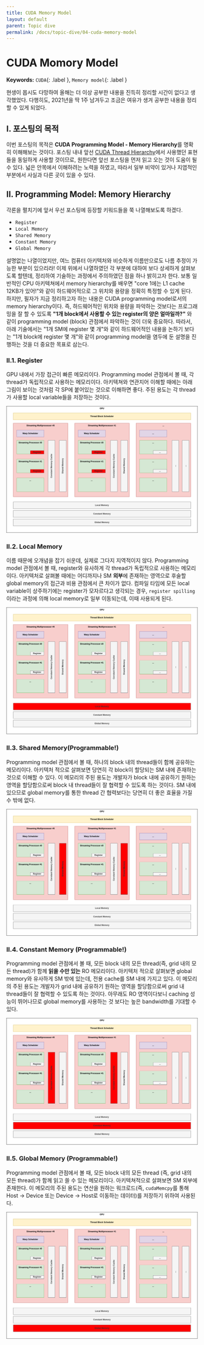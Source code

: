 ```yaml
---
title: CUDA Memory Model
layout: default
parent: Topic dive
permalink: /docs/topic-dive/04-cuda-memory-model
---
```


# CUDA Momory Model

**Keywords:** `CUDA`{: .label }, `Memory model`{: .label }

현생이 몹시도 다망하여 올해는 더 이상 공부한 내용을 진득히 정리할 시간이 없다고 생각했었다.
다행히도, 2021년을 딱 1주 남겨두고 조금은 여유가 생겨 공부한 내용을 정리할 수 있게 되었다.

## I. 포스팅의 목적

이번 포스팅의 목적은 **CUDA Programming Model - Memory Hierarchy**를 명확히 이해해보는 것이다.
포스팅 내내 앞선 [CUDA Thread Hierarchy](/docs/topic-dive/03-cuda-thread-hierarchy)에서 사용했던 표현들을 동일하게 사용할 것이므로, 원한다면 앞선 포스팅을 먼저 읽고 오는 것이 도움이 될 수 있다.
넓은 안목에서 이해하려는 노력을 하였고, 따라서 일부 비약이 있거나 지엽적인 부분에서 사실과 다른 곳이 있을 수 있다.

## II. Programming Model: Memory Hierarchy

각론을 펼치기에 앞서 우선 포스팅에 등장할 키워드들을 쭉 나열해보도록 하겠다.

- `Register`
- `Local Memory`
- `Shared Memory`
- `Constant Memory`
- `Global Memory`

설명없는 나열이었지만, 여느 컴퓨터 아키텍처와 비슷하게 이름만으로도 나름 추정이 가능한 부분이 있으리라!
이제 위에서 나열하였던 각 부분에 대하여 보다 상세하게 살펴보도록 할텐데, 정리하여 기술하는 과정에서 주의하였던 점을 하나 밝히고자 한다.
보통 일반적인 CPU 아키텍쳐에서 memory hierarchy를 배우면 "core 1에는 L1 cache 12KB가 있어!"와 같이 하드웨어적으로 그 위치와 용량을 정확히 특정할 수 있게 된다.
하지만, 필자가 지금 정리하고자 하는 내용은 CUDA programming model로서의 memory hierarchy이다.
즉, 하드웨어적인 위치와 용량을 파악하는 것보다는 프로그래밍을 잘 할 수 있도록 **"1개 block에서 사용할 수 있는 register의 양은 얼마일까?"** 와 같이 programming model (block) 관점에서 파악하는 것이 더욱 중요하다.
따라서, 아래 기술에서는 "1개 SM에 register 몇 개"와 같이 하드웨어적인 내용을 논하기 보다는 "1개 block에 register 몇 개"와 같이 programming model을 염두에 둔 설명을 진행하는 것을 더 중요한 목표로 삼는다.

### II.1. Register

GPU 내에서 가장 접근이 빠른 메모리이다.
Programming model 관점에서 볼 때, 각 thread가 독립적으로 사용하는 메모리이다.
아키텍쳐와 연관지어 이해할 때에는 아래 그림이 보이는 것처럼 각 SP에 붙어있는 것으로 이해하면 좋다.
주된 용도는 각 thread가 사용할 local variable들을 저장하는 것이다.

![](/docs/topic-dive/04-cuda-memory-model/fig1.png)

### II.2. Local Memory

이름 때문에 오개념을 잡기 쉬운데, 실제로 그다지 지역적이지 않다.
Programming model 관점에서 볼 때, register와 유사하게 각 thread가 독립적으로 사용하는 메모리이다.
아키텍처로 살펴볼 때에는 어디까지나 SM **외부**에 존재하는 영역으로 후술할 global memory의 접근과 비용 관점에서 큰 차이가 없다.
컴파일 타임에 모든 local variable이 상주하기에는 register가 모자르다고 생각되는 경우, `register spilling`이라는 과정에 의해 local memory로 일부 이동되는데, 이때 사용되게 된다.

![](/docs/topic-dive/04-cuda-memory-model/fig2.png)

### II.3. Shared Memory(Programmable!)

Programming model 관점에서 볼 때, 하나의 block 내의 thread들이 함께 공유하는 메모리이다.
아키텍처 적으로 살펴보면 당연히 각 block이 할당되는 SM 내에 존재하는 것으로 이해할 수 있다.
이 메모리의 주된 용도는 개발자가 block 내에 공유하기 원하는 영역을 할당함으로써 block 내 thread들이 잘 협력할 수 있도록 하는 것이다.
SM 내에 있으므로 global memory를 통한 thread 간 협력보다는 당연히 더 좋은 효율을 가질 수 밖에 없다.

![](/docs/topic-dive/04-cuda-memory-model/fig3.png)

### II.4. Constant Memory (Programmable!)

Programming model 관점에서 볼 때, 모든 block 내의 모든 thread(즉, grid 내의 모든 thread)가 함께 **읽을 수만 있는** RO 메모리이다.
아키텍처 적으로 살펴보면 global memory와 유사하게 SM 밖에 있는데, 전용 cache를 SM 내에 가지고 있다.
이 메모리의 주된 용도는 개발자가 grid 내에 공유하기 원하는 영역을 할당함으로써 grid 내 thread들이 잘 협력할 수 있도록 하는 것이다.
아무래도 RO 영역이다보니 caching 성능이 뛰어나므로 global memory를 사용하는 것 보다는 높은 bandwidth를 기대할 수 있다.

![](/docs/topic-dive/04-cuda-memory-model/fig4.png)

### II.5. Global Memory (Programmable!)

Programming model 관점에서 볼 때, 모든 block 내의 모든 thread (즉, grid 내의 모든 thread)가 함께 읽고 쓸 수 있는 메모리이다.
아키텍쳐적으로 살펴보면 SM 외부에 존재한다.
이 메모리의 주된 용도는 연산을 원하는 워크로드(즉, `cudaMemcpy`를 통해 Host -> Device 또는 Device -> Host로 이동하는 데이터)를 저장하기 위하여 사용된다.

![](/docs/topic-dive/04-cuda-memory-model/fig5.png)

<script src="https://utteranc.es/client.js"
        repo="i-am-wonseoklee/i-am-wonseoklee.github.io"
        issue-term="pathname"
        theme="github-dark-orange"
        crossorigin="anonymous"
        async>
</script>

